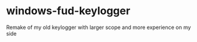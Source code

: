 # windows-fud-keylogger
 Remake of my old keylogger with larger scope and more experience on my side
